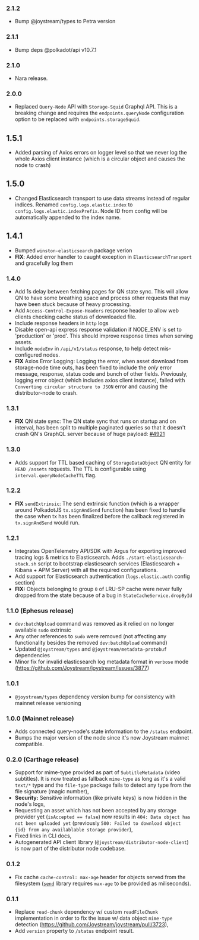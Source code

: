 ### 2.1.2

- Bump @joystream/types to Petra version

### 2.1.1

- Bump deps @polkadot/api v10.7.1

### 2.1.0

- Nara release.

### 2.0.0

- Replaced `Query-Node` API with `Storage-Squid` Graphql API. This is a breaking change and requires the `endpoints.queryNode` configuration option to be replaced with `endpoints.storageSquid`.

## 1.5.1

- Added parsing of Axios errors on logger level so that we never log the whole Axios client instance (which is a circular object and causes the node to crash)

## 1.5.0

- Changed Elasticsearch transport to use data streams instead of regular indices. Renamed `config.logs.elastic.index` to `config.logs.elastic.indexPrefix`. Node ID from config will be automatically appended to the index name.

## 1.4.1

- Bumped `winston-elasticsearch` package verion
- **FIX**: Added error handler to caught exception in `ElasticsearchTransport` and gracefully log them

### 1.4.0

- Add 1s delay between fetching pages for QN state sync. This will allow QN to have some breathing space and process other requests that may have been stuck because of heavy processing.
- Add `Access-Control-Expose-Headers` response header to allow web clients checking cache status of downloaded file.
- Include response headers in `http` logs
- Disable open-api express response validation if NODE_ENV is set to 'production' or 'prod'. This should improve response times when serving assets.
- Include `nodeEnv` in `/api/v1/status` response, to help detect mis-configured nodes.
- **FIX** Axios Error Logging: Logging the error, when asset download from storage-node time outs, has been fixed to include the _only_ error message, response, status code and bunch of other fields. Previously, logging error object (which includes axios client instance), failed with `Converting circular structure to JSON` error and causing the distributor-node to crash.

### 1.3.1

- **FIX** QN state sync: The QN state sync that runs on startup and on interval, has been split to multiple paginated queries so that it doesn't crash QN's GraphQL server because of huge payload: [#4921](https://github.com/Joystream/joystream/pull/4921)

### 1.3.0

- Adds support for TTL based caching of `StorageDataObject` QN entity for `HEAD /assets` requests. The TTL is configurable using `interval.queryNodeCacheTTL` flag.

### 1.2.2

- **FIX** `sendExtrinsic`: The send extrinsic function (which is a wrapper around PolkadotJS `tx.signAndSend` function) has been fixed to handle the case when tx has been finalized before the callback registered in `tx.signAndSend` would run.

### 1.2.1

- Integrates OpenTelemetry API/SDK with Argus for exporting improved tracing logs & metrics to Elasticsearch. Adds `./start-elasticsearch-stack.sh` script to bootstrap elasticsearch services (Elasticsearch + Kibana + APM Server) with all the required configurations.
- Add support for Elasticsearch authentication (`logs.elastic.auth` config section)
- **FIX:** Objects belonging to group `0` of LRU-SP cache were never fully dropped from the state because of a bug in `StateCacheService.dropById`

### 1.1.0 (Ephesus release)

- `dev:batchUpload` command was removed as it relied on no longer available `sudo` extrinsic
- Any other references to `sudo` were removed (not affecting any functionality besides the removed `dev:batchUpload` command)
- Updated `@joystream/types` and `@joystream/metadata-protobuf` dependencies
- Minor fix for invalid elasticsearch log metadata format in `verbose` mode (https://github.com/Joystream/joystream/issues/3877)

### 1.0.1

- `@joystream/types` dependency version bump for consistency with mainnet release versioning

### 1.0.0 (Mainnet release)

- Adds connected query-node's state information to the `/status` endpoint.
- Bumps the major version of the node since it's now Joystream mainnet compatible.

### 0.2.0 (Carthage release)

- Support for mime-type provided as part of `SubtitleMetadata` (video subtitles). It is now treated as fallback `mime-type` as long as it's a valid `text/*` type and the `file-type` package fails to detect any type from the file signature (magic number),
- **Security:** Sensitive information (like private keys) is now hidden in the node's logs,
- Requesting an asset which has not been accepted by any storage provider yet (`isAccepted == false`) now results in `404: Data object has not been uploaded yet` (previously `500: Failed to download object {id} from any availablable storage provider`),
- Fixed links in CLI docs,
- Autogenerated API client library (`@joystream/distributor-node-client`) is now part of the distributor node codebase.

### 0.1.2

- Fix cache `cache-control: max-age` header for objects served from the filesystem ([`send`](https://www.npmjs.com/package/send) library requires `max-age` to be provided as miliseconds).

### 0.1.1

- Replace `read-chunk` dependency w/ custom `readFileChunk` implementation in order to fix the issue w/ data object `mime-type` detection (https://github.com/Joystream/joystream/pull/3723),
- Add `version` property to `/status` endpoint result.

